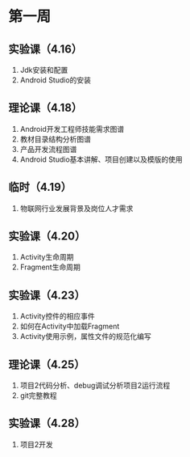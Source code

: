 # 第一周

## 实验课（4.16）

1. Jdk安装和配置
2. Android Studio的安装

## 理论课（4.18）

1. Android开发工程师技能需求图谱
2. 教材目录结构分析图谱
3. 产品开发流程图谱
4. Android Studio基本讲解、项目创建以及模版的使用

## 临时（4.19）

1. 物联网行业发展背景及岗位人才需求

## 实验课（4.20）

1. Activity生命周期
2. Fragment生命周期

## 实验课（4.23）

1. Activity控件的相应事件
2. 如何在Activity中加载Fragment
3. Activity使用示例，属性文件的规范化编写

## 理论课（4.25）

1. 项目2代码分析、debug调试分析项目2运行流程
2. git完整教程

## 实验课（4.28）

1. 项目2开发
